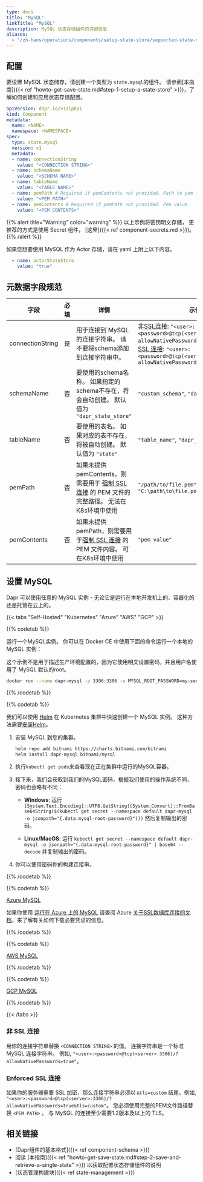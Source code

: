 ```yaml
---
type: docs
title: "MySQL"
linkTitle: "MySQL"
description: MySQL 状态存储组件的详细信息
aliases:
  - "/zh-hans/operations/components/setup-state-store/supported-state-stores/setup-mysql/"
---
```


## 配置

要设置 MySQL 状态储存，请创建一个类型为 `state.mysql`的组件。 请参阅[本指南]({{< ref "howto-get-save-state.md#step-1-setup-a-state-store" >}})，了解如何创建和应用状态存储配置。


```yaml
apiVersion: dapr.io/v1alpha1
kind: Component
metadata:
  name: <NAME>
  namespace: <NAMESPACE>
spec:
  type: state.mysql
  version: v1
  metadata:
  - name: connectionString
    value: "<CONNECTION STRING>"
  - name: schemaName
    value: "<SCHEMA NAME>"
  - name: tableName
    value: "<TABLE NAME>"
  - name: pemPath # Required if pemContents not provided. Path to pem file.
    value: "<PEM PATH>"
  - name: pemContents # Required if pemPath not provided. Pem value.
    value: "<PEM CONTENTS>"    
```

{{% alert title="Warning" color="warning" %}}
以上示例将密钥明文存储， 更推荐的方式是使用 Secret 组件， [这里]({{< ref component-secrets.md >}})。
{{% /alert %}}

如果您想要使用 MySQL 作为 Actor 存储，请在 yaml 上附上以下内容。

```yaml
  - name: actorStateStore
    value: "true"
```

## 元数据字段规范

| 字段               | 必填 | 详情                                                                                        | 示例                                                                                                                                                                                                                                                                       |
| ---------------- |:--:| ----------------------------------------------------------------------------------------- | ------------------------------------------------------------------------------------------------------------------------------------------------------------------------------------------------------------------------------------------------------------------------ |
| connectionString | 是  | 用于连接到 MySQL 的连接字符串。 请不要将schema添加到连接字符串中。                                                  | [非SSL连接](#non-ssl-connection): `"<user>:<password>@tcp(<server>:3306)/?allowNativePasswords=true"`, [Enforced SSL 连接](#enforced-ssl-connection):  `"<user>:<password>@tcp(<server>:3306)/?allowNativePasswords=true&tls=custom"` |
| schemaName       | 否  | 要使用的schema名称。 如果指定的schema不存在，将会自动创建。 默认值为 `"dapr_state_store"`                            | `"custom_schema"`, `"dapr_schema"`                                                                                                                                                                                                                                       |
| tableName        | 否  | 要使用的表名。 如果对应的表不存在，将被自动创建。 默认值为 `"state"`                                                  | `"table_name"`, `"dapr_state"`                                                                                                                                                                                                                                           |
| pemPath          | 否  | 如果未提供 pemContents，则需要用于 [强制 SSL 连接](#enforced-ssl-connection) 的 PEM 文件的完整路径。 无法在 K8s环境中使用 | `"/path/to/file.pem"`, `"C:\path\to\file.pem"`                                                                                                                                                                                                                        |
| pemContents      | 否  | 如果未提供 pemPath，则需要用于[强制 SSL 连接](#enforced-ssl-connection) 的 PEM 文件内容。 可在K8s环境中使用           | `"pem value"`                                                                                                                                                                                                                                                            |

## 设置 MySQL

Dapr 可以使用任意的 MySQL 实例 - 无论它是运行在本地开发机上的、容器化的还是托管在云上的。

{{< tabs "Self-Hosted" "Kubernetes" "Azure" "AWS" "GCP" >}}

{{% codetab %}}
<!-- Self-Hosted -->

运行一个MySQL实例。 你可以在 Docker CE 中使用下面的命令运行一个本地的 MySQL 实例：

这个示例不是用于描述生产环境配置的，因为它使用明文设置密码，并且用户名使用了 MySQL 默认的root。

```bash
docker run --name dapr-mysql -p 3306:3306 -e MYSQL_ROOT_PASSWORD=my-secret-pw -d mysql:latest
```

{{% /codetab %}}

{{% codetab %}}
<!-- Kubernetes -->

我们可以使用 [Helm](https://helm.sh/) 在 Kubernetes 集群中快速创建一个 MySQL 实例。 这种方法需要[安装Helm](https://github.com/helm/helm#install)。

1. 安装 MySQL 到您的集群。

    ```bash
    helm repo add bitnami https://charts.bitnami.com/bitnami
    helm install dapr-mysql bitnami/mysql
    ```

1. 执行`kubectl get pods`来查看现在正在集群中运行的MySQL容器。

1. 接下来，我们会获取到我们的MySQL密码，根据我们使用的操作系统不同，密码也会略有不同：
    - **Windows**: 运行 `[System.Text.Encoding]::UTF8.GetString([System.Convert]::FromBase64String($(kubectl get secret --namespace default dapr-mysql -o jsonpath="{.data.mysql-root-password}")))` 然后复制输出的密码。

    - **Linux/MacOS**: 运行 `kubectl get secret --namespace default dapr-mysql -o jsonpath="{.data.mysql-root-password}" | base64 --decode` 并复制输出的密码。

1. 你可以使用密码你的构建连接串。

{{% /codetab %}}

{{% codetab %}}
<!-- Azure -->

[Azure MySQL](http://bit.ly/AzureMySQL)

如果你使用 [运行在 Azure 上的 MySQL](http://bit.ly/AzureMySQLSSL) 请查阅 Azure [关于SSL数据库连接的文档](http://bit.ly/MySQLSSL)，来了解有关如何下载必要凭证的信息。

{{% /codetab %}}

{{% codetab %}}
<!-- AWS -->

[AWS MySQL](https://aws.amazon.com/rds/mysql/)

{{% /codetab %}}

{{% codetab %}}
<!-- GCP -->

[GCP MySQL](https://cloud.google.com/sql/docs/mysql/features)

{{% /codetab %}}

{{< /tabs >}}

### 非 SSL 连接

用你的连接字符串替换 `<CONNECTION STRING>` 的值。 连接字符串是一个标准 MySQL 连接字符串。 例如, `"<user>:<password>@tcp(<server>:3306)/?allowNativePasswords=true"`。

### Enforced SSL 连接

如果你的服务器需要 SSL 加密，那么连接字符串必须以 `&tls=custom` 结尾。例如, `"<user>:<password>@tcp(<server>:3306)/?allowNativePasswords=true&tls=custom"`。 您必须使用完整的PEM文件路径替换 `<PEM PATH>` 。 与 MySQL 的连接至少需要1.2版本及以上的 TLS。

## 相关链接
- [Dapr组件的基本格式]({{< ref component-schema >}})
- 阅读 [本指南]({{< ref "howto-get-save-state.md#step-2-save-and-retrieve-a-single-state" >}}) 以获取配置状态存储组件的说明
- [状态管理构建块]({{< ref state-management >}})
